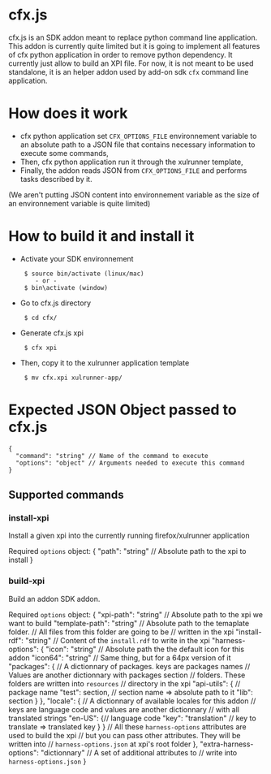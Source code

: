 # cfx.js

cfx.js is an SDK addon meant to replace python command line application.
This addon is currently quite limited but it is going to implement all features
of cfx python application in order to remove python dependency.
It currently just allow to build an XPI file.
For now, it is not meant to be used standalone, it is an helper addon used by
add-on sdk `cfx` command line application.


# How does it work

 * cfx python application set `CFX_OPTIONS_FILE` environnement variable to an
   absolute path to a JSON file that contains necessary information to execute
   some commands,
 * Then, cfx python application run it through the xulrunner template,
 * Finally, the addon reads JSON from `CFX_OPTIONS_FILE` and performs tasks
   described by it.

(We aren't putting JSON content into environnement variable as the size of an
 environnement variable is quite limited)


# How to build it and install it

 * Activate your SDK environnement

        $ source bin/activate (linux/mac)
           - or -
        $ bin\activate (window)

 * Go to cfx.js directory

        $ cd cfx/

 * Generate cfx.js xpi

        $ cfx xpi

 * Then, copy it to the xulrunner application template

        $ mv cfx.xpi xulrunner-app/


# Expected JSON Object passed to cfx.js

    {
      "command": "string" // Name of the command to execute
      "options": "object" // Arguments needed to execute this command
    }

## Supported commands

### install-xpi

   Install a given xpi into the currently running firefox/xulrunner application

   Required `options` object:
   {
     "path": "string" // Absolute path to the xpi to install
   }

### build-xpi

  Build an addon SDK addon.

  Required `options` object:
  {
    "xpi-path": "string" // Absolute path to the xpi we want to build
    "template-path": "string" // Absolute path to the temaplate folder.
                           // All files from this folder are going to be
                           // written in the xpi
    "install-rdf": "string" // Content of the `install.rdf` to write in the xpi
    "harness-options": {
      "icon": "string"   // Absolute path the the default icon for this addon
      "icon64": "string" // Same thing, but for a 64px version of it
      "packages": {      // A dictionnary of packages. keys are packages names
                         // Values are another dictionnary with packages section
                         // folders. These folders are written into `resources`
                         // directory in the xpi
        "api-utils": { // package name
          "test": section, // section name => absolute path to it
          "lib": section
        }
      },
      "locale": { // A dictionnary of available locales for this addon
                  // keys are language code and values are another dictionnary
                  // with all translated strings
        "en-US": {// language code
          "key": "translation" // key to translate => translated key
        }
      }
      // All these `harness-options` attributes are used to build the xpi
      // but you can pass other attributes. They will be written into
      // `harness-options.json` at xpi's root folder
    },
    "extra-harness-options": "dictionnary" // A set of additional attributes to
                                           // write into `harness-options.json`
  }
